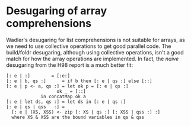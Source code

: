 # Desugaring of array comprehensions


Wadler's desugaring for list comprehensions is not suitable for arrays, as we need to use collective operations to get good parallel code.  The build/foldr desugaring, although using collective operations, isn't a good match for how the array operations are implemented.  In fact, the *naive* desugaring from the H98 report is a much better fit:

```wiki
[: e | :] 	     = [:e:]
[: e | b, qs :]      = if b then [: e | qs :] else [::]
[: e | p <- a, qs :] = let ok p = [: e | qs :]
		           ok _ = [::]
		     in concatMap ok a
[: e | let ds, qs :] = let ds in [: e | qs :]
[: e | qs | qss   :] = 
  [: e | (XS, XSS) <- zip [: XS | qs :] [: XSS | qss :] :]
  where XS & XSS are the bound variables in qs & qss
```